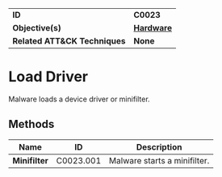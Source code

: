 
<table>
<tr>
<td><b>ID</b></td>
<td><b>C0023</b></td>
</tr>
<tr>
<td><b>Objective(s)</b></td>
<td><b><a href="../hardware">Hardware</a></b></td>
</tr>
<tr>
<td><b>Related ATT&CK Techniques</b></td>
<td><b>None</b></td>
</tr>
</table>


Load Driver
===========
Malware loads a device driver or minifilter.

Methods
-------
|Name|ID|Description|
|---|---|---|
|**Minifilter**|C0023.001|Malware starts a minifilter.|